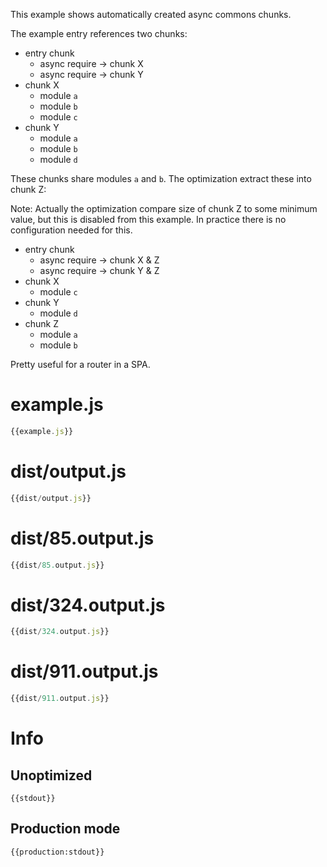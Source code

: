 This example shows automatically created async commons chunks.

The example entry references two chunks:

* entry chunk
  * async require -> chunk X
  * async require -> chunk Y
* chunk X
  * module `a`
  * module `b`
  * module `c`
* chunk Y
  * module `a`
  * module `b`
  * module `d`

These chunks share modules `a` and `b`. The optimization extract these into chunk Z:

Note: Actually the optimization compare size of chunk Z to some minimum value, but this is disabled from this example. In practice there is no configuration needed for this.

* entry chunk
  * async require -> chunk X & Z
  * async require -> chunk Y & Z
* chunk X
  * module `c`
* chunk Y
  * module `d`
* chunk Z
  * module `a`
  * module `b`

Pretty useful for a router in a SPA.


# example.js

``` javascript
{{example.js}}
```

# dist/output.js

``` javascript
{{dist/output.js}}
```

# dist/85.output.js

``` javascript
{{dist/85.output.js}}
```

# dist/324.output.js

``` javascript
{{dist/324.output.js}}
```

# dist/911.output.js

``` javascript
{{dist/911.output.js}}
```

# Info

## Unoptimized

```
{{stdout}}
```

## Production mode

```
{{production:stdout}}
```
